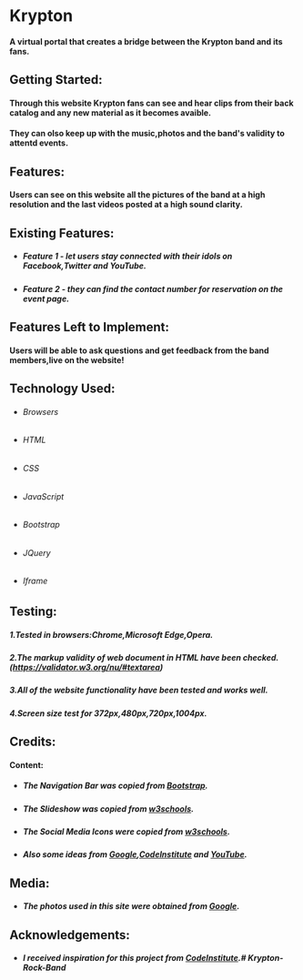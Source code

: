 Krypton
===
#### A virtual portal that creates a bridge between the Krypton band and its fans.

Getting Started:
---
#### Through this website Krypton fans can see and hear  clips from their back catalog and any new material as it becomes avaible.
#### They can olso keep up with the music,photos and the band's validity to attentd events.

Features:
---
#### Users can see on this website all the pictures of the band at a high resolution and the last videos posted at a high sound clarity.

Existing Features:
---
- ##### Feature 1 - let users stay connected with their idols on Facebook,Twitter and YouTube.
- ##### Feature 2 - they can find the contact number for reservation on the event page.

Features Left to Implement:
---
#### Users will be able to ask questions and get feedback from the band members,live on the website!

Technology Used:
---
- ###### Browsers
- ###### HTML
- ###### CSS
- ###### JavaScript
- ###### Bootstrap
- ###### JQuery
- ###### Iframe

Testing:
---
##### 1.Tested in browsers:Chrome,Microsoft Edge,Opera.
##### 2.The markup validity of web document in HTML have been checked. (https://validator.w3.org/nu/#textarea)
##### 3.All of the website functionality have been tested and works well.
##### 4.Screen size test for 372px,480px,720px,1004px.

Credits:
---
#### Content:
- ##### The Navigation Bar was copied from [Bootstrap](https://getbootstrap.com/).
- ##### The Slideshow was copied from [w3schools](https://www.w3schools.com/).
- ##### The Social Media Icons were copied from [w3schools](https://www.w3schools.com/).
- ##### Also some ideas from [Google](https://www.google.com/),[CodeInstitute](https://courses.codeinstitute.net) and [YouTube](https://www.youtube.com).

Media:
---
- ##### The photos used in this site were obtained from [Google](https://www.google.com/).

Acknowledgements:
---
- ##### I received inspiration for this project from [CodeInstitute](https://courses.codeinstitute.net).# Krypton-Rock-Band
